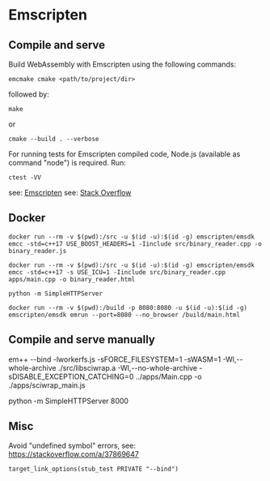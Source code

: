 # Emscripten

## Compile and serve

Build WebAssembly with Emscripten using the following commands:
```
emcmake cmake <path/to/project/dir>
```
followed by:
```
make
```
or
```
cmake --build . --verbose
```

For running tests for Emscripten compiled code, Node.js (available as command "node") is required. Run:

```
ctest -VV
```

see: [Emscripten](https://emscripten.org/docs/getting_started/downloads.html)
see: [Stack Overflow](https://stackoverflow.com/questions/15724357/using-boost-with-emscripten)

## Docker

```
docker run --rm -v $(pwd):/src -u $(id -u):$(id -g) emscripten/emsdk emcc -std=c++17 USE_BOOST_HEADERS=1 -Iinclude src/binary_reader.cpp -o binary_reader.js
```

```
docker run --rm -v $(pwd):/src -u $(id -u):$(id -g) emscripten/emsdk emcc -std=c++17 -s USE_ICU=1 -Iinclude src/binary_reader.cpp apps/main.cpp -o binary_reader.html
```

```
python -m SimpleHTTPServer
```

```
docker run --rm -v $(pwd):/build -p 8080:8080 -u $(id -u):$(id -g) emscripten/emsdk emrun --port=8080 --no_browser /build/main.html
```

## Compile and serve manually

em++ --bind -lworkerfs.js -sFORCE_FILESYSTEM=1 -sWASM=1 -Wl,--whole-archive ./src/libsciwrap.a -Wl,--no-whole-archive -sDISABLE_EXCEPTION_CATCHING=0 ../apps/Main.cpp -o ./apps/sciwrap_main.js

python -m SimpleHTTPServer 8000

## Misc

Avoid "undefined symbol" errors, see: https://stackoverflow.com/a/37869647
```
target_link_options(stub_test PRIVATE "--bind")
```
